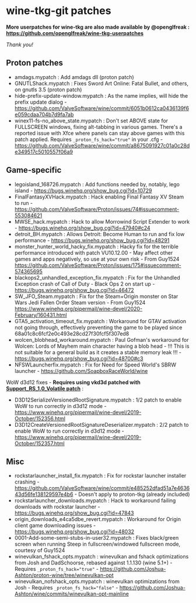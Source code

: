 # wine-tkg-git patches

**More userpatches for wine-tkg are also made available by @openglfreak : https://github.com/openglfreak/wine-tkg-userpatches**

*Thank you!*

## Proton patches
- amdags.mypatch : Add amdags dll (proton patch)
- GNUTLShack.mypatch : Fixes Sword Art Online: Fatal Bullet, and others, on gnutls 3.5 (proton patch)
- hide-prefix-update-window.mypatch : As the name implies, will hide the prefix update dialog - https://github.com/ValveSoftware/wine/commit/6051b0612ca0436139f6e059cdaa704b7d9fa7ab
- winex11-fs-no_above_state.mypatch : Don't set ABOVE state for FULLSCREEN windows, fixing alt-tabbing in various games. There's a reported issue with Xfce where panels can stay above games with this patch applied. Requires `_proton_fs_hack="true"` in your .cfg - https://github.com/ValveSoftware/wine/commit/a8675091927c01a0c28de349517c5010557f06a9

## Game-specific
- legoisland_168726.mypatch : Add functions needed by, notably, lego island - https://bugs.winehq.org/show_bug.cgi?id=10729
- FinalFantasyXVHack.mypatch : Hack enabling Final Fantasy XV Steam to run - https://github.com/ValveSoftware/Proton/issues/74#issuecomment-553084621
- MWSE_hack.mypatch : Hack to allow Morrowind Script Extender to work - https://bugs.winehq.org/show_bug.cgi?id=47940#c24
- detroit_BH.mypatch : Allows Detroit: Become Human to run and fix low performance - https://bugs.winehq.org/show_bug.cgi?id=48291
- monster_hunter_world_hacky_fix.mypatch : Hacky fix for the terrible performance introduced with patch VU10.12.00 - May affect other games and apps negatively, so use at your own risk - From Guy1524 https://github.com/ValveSoftware/Proton/issues/175#issuecomment-574365695
- blackops2_unhandled_exception_fix.mypatch : Fix for the Unhandled Exception crash of Call of Duty - Black Ops 2 on start up - https://bugs.winehq.org/show_bug.cgi?id=46472
- SW_JFO_Steam.mypatch : Fix for the Steam+Origin monster on Star Wars Jedi Fallen Order Steam version - From Guy1524 https://www.winehq.org/pipermail/wine-devel/2020-February/160431.html
- GTA5_activation_timeout_fix.mypatch : Workaround for GTAV activation not going through, effectively preventing the game to be played since 68a01c8c6fcf2e0c493e28cd27f30fcf5f307ed8
- wolcen_blobhead_workaround.mypatch : Paul Gofman's workaround for Wolcen: Lords of Mayhem main character having a blob head - !!! This is not suitable for a general build as it creates a stable memory leak !!! - https://bugs.winehq.org/show_bug.cgi?id=48700#c3
- NFSWLauncherfix.mypatch : Fix for Need for Speed World's SBRW launcher - https://github.com/SoapboxRaceWorld/wine

WoW d3d12 fixes - **Requires using vkd3d patched with [Support_RS_1.0_Volatile patch](https://github.com/Tk-Glitch/PKGBUILDS/blob/master/community-patches/vkd3d-git/Support_RS_1.0_Volatile.myvkd3dpatch)** :
- D3D12SerializeVersionedRootSignature.mypatch : 1/2 patch to enable WoW to run correctly in d3d12 mode - https://www.winehq.org/pipermail/wine-devel/2019-October/152356.html
- D3D12CreateVersionedRootSignatureDeserializer.mypatch : 2/2 patch to enable WoW to run correctly in d3d12 mode - https://www.winehq.org/pipermail/wine-devel/2019-October/152357.html

## Misc
- rockstarlauncher_install_fix.mypatch : Fix for rockstar launcher installer crashing - https://github.com/ValveSoftware/wine/commit/e485252dfad51a7e463643d56fe138129597e4b6 - Doesn't apply to proton-tkg (already included)
- rockstarlauncher_downloads.mypatch : Hack to workaround failing downloads with rockstar launcher - https://bugs.winehq.org/show_bug.cgi?id=47843
- origin_downloads_e4ca5dbe_revert.mypatch : Workaround for Origin client game downloading issues - https://bugs.winehq.org/show_bug.cgi?id=48032
- 0001-Add-some-semi-stubs-in-user32.mypatch : Fixes black/green screen when running Steep in fullscreen/windowed fullscreen mode, courtesy of Guy1524
- winevulkan_fshack_opts.mypatch : winevulkan and fshack optimizations from Josh and DadSchoorse, rebased against 1.1.130 (wine 5.1+) - Requires `_proton_fs_hack="true"` - https://github.com/Joshua-Ashton/proton-wine/tree/winevulkan-opt
- winevulkan_nofshack_opts.mypatch : winevulkan optimizations from Josh - Requires `_proton_fs_hack="false"` - https://github.com/Joshua-Ashton/wine/commits/winevulkan-opt-mainline
